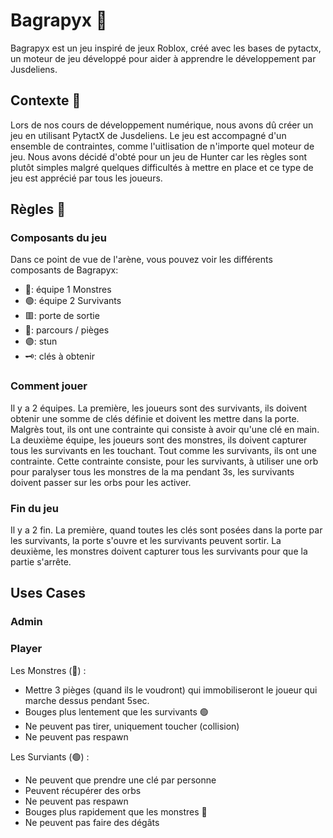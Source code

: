 # Bagrapyx 🔪

Bagrapyx est un jeu inspiré de jeux Roblox, créé avec les bases de pytactx, un moteur de jeu développé pour aider à apprendre le développement par Jusdeliens.

## Contexte 🔎

Lors de nos cours de développement numérique, nous avons dû créer un jeu en utilisant PytactX de Jusdeliens. Le jeu est accompagné d'un ensemble de contraintes, comme l'uitlisation de n'importe quel moteur de jeu. Nous avons décidé d'obté pour un jeu de Hunter car les règles sont plutôt simples malgré quelques difficultés à mettre en place et ce type de jeu est apprécié par tous les joueurs.

## Règles 📜

### Composants du jeu 


Dans ce point de vue de l'arène, vous pouvez voir les différents composants de Bagrapyx:

- 🔵: équipe 1 Monstres
- 🟢: équipe 2 Survivants
- 🟥: porte de sortie
- 🔹: parcours / pièges
- 🟣: stun
- 🗝️: clés à obtenir

### Comment jouer 

Il y a 2 équipes. La première, les joueurs sont des survivants, ils doivent obtenir une somme de clés définie et doivent les mettre dans la porte. Malgrès tout, ils ont une contrainte qui consiste à avoir qu'une clé en main.
La deuxième équipe, les joueurs sont des monstres, ils doivent capturer tous les survivants en les touchant. Tout comme les survivants, ils ont une contrainte. Cette contrainte consiste, pour les survivants, à utiliser une orb pour paralyser tous les monstres de la ma pendant 3s, les survivants doivent passer sur les orbs pour les activer.

### Fin du jeu 

Il y a 2 fin. La première, quand toutes les clés sont posées dans la porte par les survivants, la porte s'ouvre et les survivants peuvent sortir. La deuxième, les monstres doivent capturer tous les survivants pour que la partie s'arrête.


## Uses Cases 

### Admin

### Player

Les Monstres (🔵) :
- Mettre 3 pièges (quand ils le voudront) qui immobiliseront le joueur qui marche dessus pendant 5sec.
- Bouges plus lentement que les survivants 🟢
- Ne peuvent pas tirer, uniquement toucher (collision)
- Ne peuvent pas respawn


Les Surviants (🟢) :
- Ne peuvent que prendre une clé par personne
- Peuvent récupérer des orbs
- Ne peuvent pas respawn
- Bouges plus rapidement que les monstres 🔵
- Ne peuvent pas faire des dégâts 








